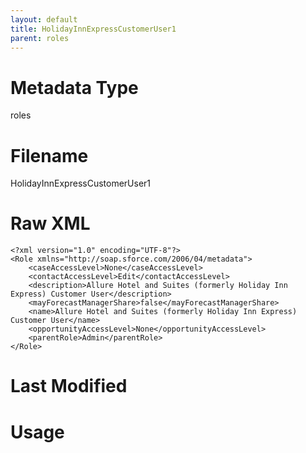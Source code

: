 ```yaml
---
layout: default
title: HolidayInnExpressCustomerUser1
parent: roles
---
```

# Metadata Type
roles


# Filename 
HolidayInnExpressCustomerUser1


# Raw XML
```
<?xml version="1.0" encoding="UTF-8"?>
<Role xmlns="http://soap.sforce.com/2006/04/metadata">
    <caseAccessLevel>None</caseAccessLevel>
    <contactAccessLevel>Edit</contactAccessLevel>
    <description>Allure Hotel and Suites (formerly Holiday Inn Express) Customer User</description>
    <mayForecastManagerShare>false</mayForecastManagerShare>
    <name>Allure Hotel and Suites (formerly Holiday Inn Express) Customer User</name>
    <opportunityAccessLevel>None</opportunityAccessLevel>
    <parentRole>Admin</parentRole>
</Role>
```


# Last Modified


# Usage
